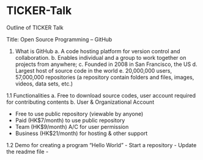 # TICKER-Talk
Outline of TICKER Talk 

Title: Open Source Programming – GitHub

1. What is GitHub
a.	A code hosting platform for version control and collaboration. 
b.	Enables individual and a group to work together on projects from anywhere;
c.	Founded in 2008 in San Francisco, the US
d.	Largest host of source code in the world
e.	20,000,000 users, 57,000,000 repositories
(a repository contain folders and files, images, videos, data sets, etc.)

1.1 Functionalities
a.	Free to download source codes, user account required for contributing contents
b.	User & Organizational Account 
- Free to use public repository (viewable by anyone)
- Paid (HK$7/month) to use public repository
- Team (HK$9/month) A/C for user permission
- Business (HK$21/month) for hosting & other support

1.2 Demo for creating a program “Hello World”
	- Start a repository
	- Update the readme file
	- 

